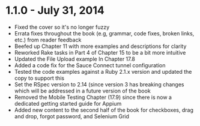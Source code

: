# 1.1.0 - July 31, 2014

+ Fixed the cover so it's no longer fuzzy
+ Errata fixes throughout the book (e.g, grammar, code fixes, broken links, etc.) from reader feedback
+ Beefed up Chapter 11 with more examples and descriptions for clarity
+ Reworked Rake tasks in Part 4 of Chapter 15 to be a bit more intuitive
+ Updated the File Upload example In Chapter 17.8
+ Added a code fix for the Sauce Connect tunnel configuration
+ Tested the code examples against a Ruby 2.1.x version and updated the copy to support this
+ Set the RSpec version to 2.14 (since version 3 has breaking changes which will be addressed in a future version of the book
+ Removed the Mobile Testing Chapter (17.9) since there is now a dedicated getting started guide for Appium
+ Added new content to the second half of the book for checkboxes, drag and drop, forgot password, and Selenium Grid
